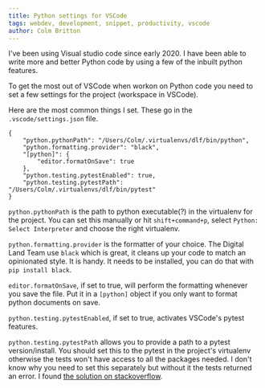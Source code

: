 ```yaml
---
title: Python settings for VSCode
tags: webdev, development, snippet, productivity, vscode
author: Colm Britton
---
```


I've been using Visual studio code since early 2020. I have been able to write more and better Python code by using a few of the inbuilt python features.

To get the most out of VSCode when workon on Python code you need to set a few settings for the project (workspace in VSCode).

Here are the most common things I set. These go in the `.vscode/settings.json` file.


    {
        "python.pythonPath": "/Users/Colm/.virtualenvs/dlf/bin/python",
        "python.formatting.provider": "black",
        "[python]": {
            "editor.formatOnSave": true
        },
        "python.testing.pytestEnabled": true,
        "python.testing.pytestPath": "/Users/Colm/.virtualenvs/dlf/bin/pytest"
    }


`python.pythonPath` is the path to python executable(?) in the virtualenv for the project. You can set this manually or hit `shift+command+p`, select `Python: Select Interpreter` and choose the right virtualenv.

`python.formatting.provider` is the formatter of your choice. The Digital Land Team use `black` which is great, it cleans up your code to match an opinionated style. It is handy. It needs to be installed, you can do that with `pip install black`.

`editor.formatOnSave`, if set to true, will perform the formatting whenever you save the file. Put it in a `[python]` object if you only want to format python documents on save.

`python.testing.pytestEnabled`, if set to true, activates VSCode's pytest features.

`python.testing.pytestPath` allows you to provide a path to a pytest version/install. You should set this to the pytest in the project's virtualenv otherwise the tests won't have access to all the packages needed. I don't know why you need to set this separately but without it the tests returned an error. I found [the solution on stackoverflow](https://stackoverflow.com/questions/64589254/vscode-does-not-run-pytest-properly-from-virtual-environment).
